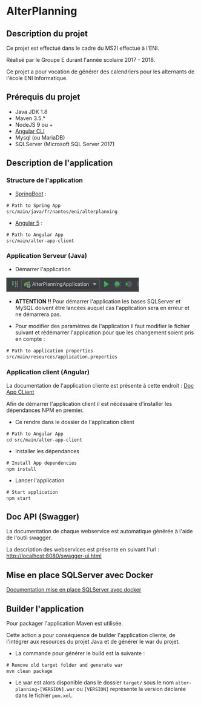 # AlterPlanning

## Description du projet

Ce projet est effectué dans le cadre du MS2I effectué à l'ENI.

Réalisé par le Groupe E durant l'année scolaire 2017 - 2018.

Ce projet a pour vocation de générer des calendriers pour les alternants de l'école ENI Informatique.

## Prérequis du projet

- Java JDK 1.8
- Maven 3.5.*
- NodeJS 9 ou +
- [Angular CLI](https://cli.angular.io/)
- Mysql (ou MariaDB)
- SQLServer (Microsoft SQL Server 2017)

## Description de l'application

### Structure de l'application

- [SpringBoot](https://spring.io/projects/spring-boot) : 

```shell
# Path to Spring App
src/main/java/fr/nantes/eni/alterplanning
```

- [Angular 5](https://v5.angular.io/docs) : 

```shell
# Path to Angular App
src/main/alter-app-client
```

### Application Serveur (Java)

- Démarrer l'application

<img src="docs/intellij.png" width="350">

- **ATTENTION !!** Pour démarrer l'application les bases SQLServer et MySQL doivent être lancées auquel cas l'application sera en erreur et ne démarrera pas.

- Pour modifier des paramètres de l'application il faut modifier le fichier suivant et rédémarrer l'application pour que les changement soient pris en compte :

```shell
# Path to application properties
src/main/resources/application.properties
```

### Application client (Angular)

La documentation de l'application cliente est présente à cette endroit : [Doc App CLient](src/main/alter-app-client/README.md)

Afin de démarrer l'application client il est nécéssaire d'installer les dépendances NPM en premier.

- Ce rendre dans le dossier de l'application client

```shell
# Path to Angular App
cd src/main/alter-app-client
```

- Installer les dépendances

```shell
# Install App dependencies
npm install
```

- Lancer l'application

```shell
# Start application
npm start
```

## Doc API (Swagger)

La documentation de chaque webservice est automatique générée à l'aide de l'outil swagger.

La description des webservices est présente en suivant l'url : [http://localhost:8080/swagger-ui.html](http://localhost:8080/swagger-ui.html)

## Mise en place SQLServer avec Docker

[Documentation mise en place SQLServer avec docker](docker/README.md)

## Builder l'application

Pour packager l'application Maven est utilisée.

Cette action a pour conséquence de builder l'application cliente, de l'intégrer aux resources du projet Java et de générer le war du projet.

- La commande pour générer le build est la suivante : 

```shell
# Remove old target folder and generate war
mvn clean package
```

- Le war est alors disponible dans le dossier `target/` sous le nom `alter-planning-[VERSION].war` ou `[VERSION]` représente la version déclarée dans le fichier `pom.xml`.
